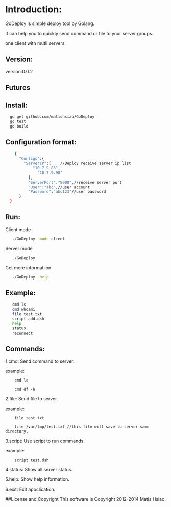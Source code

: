 # Introduction:
  GoDeploy is simple deploy tool by Golang.
  
  It can help you to quickly send command or file to your server groups.
  
  one client with mutli servers.
  
## Version:

version:0.0.2

## Futures

  
  
## Install:
```sh
  go get github.com/matishsiao/GoDeploy
  go test
  go build
```

## Configuration format:
```sh
    {
	  "Configs":{
	  	"ServerIP":[	//Deploy receive server ip list		
  			"10.7.9.83",
			  "10.7.9.90"
		  ],
		  "ServerPort":"9000",//receive server port
		  "User":"abc",//user account
		  "Password":"abc123"//user password
	  }
  }
```

## Run:

   Client mode
```sh
   ./GoDeploy -mode client
```

   Server mode
```sh
   ./GoDeploy
```

   Get more informatiion
   
```sh
   ./GoDeploy -help 
```

## Example:

```sh   
   cmd ls
   cmd whoami
   file test.txt
   script add.dsh
   help
   status
   reconnect
```

## Commands:

   1.cmd: Send command to server.
    
   example:
    
        cmd ls
        
        cmd df -h
        
   2.file: Send file to server.
    
   example:
        
        file test.txt
        
        file /var/tmp/test.txt //this file will save to server same directory.
    
   3.script: Use script to run commands.
    
   example:
    
        script test.dsh
    
   4.status: Show all server status.
    
   5.help: Show help information.
    
   6.exit: Exit appclication.

##License and Copyright
This software is Copyright 2012-2014 Matis Hsiao.
